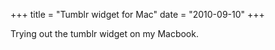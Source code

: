 +++
title = "Tumblr widget for Mac"
date = "2010-09-10"
+++

Trying out the tumblr widget on my Macbook.


